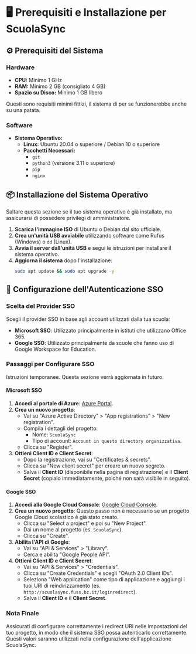 # 🖥️ **Prerequisiti e Installazione per ScuolaSync**

## ⚙️ **Prerequisiti del Sistema**

### Hardware
- **CPU:** Minimo 1 GHz
- **RAM:** Minimo 2 GB (consigliato 4 GB)
- **Spazio su Disco:** Minimo 1 GB libero

Questi sono requisiti minimi fittizi, il sistema di per se funzionerebbe anche su una patata.
  
### Software
- **Sistema Operativo:** 
  - **Linux:** Ubuntu 20.04 o superiore / Debian 10 o superiore
  - **Pacchetti Necessari:**
    - `git`
    - `python3` (versione 3.11 o superiore)
    - `pip`
    - `nginx`

## 📦 **Installazione del Sistema Operativo**

Saltare questa sezione se il tuo sistema operativo è già installato, ma assicurarsi di possedere privilegi di amministratore.

1. **Scarica l'immagine ISO** di Ubuntu o Debian dal sito ufficiale.
2. **Crea un'unità USB avviabile** utilizzando software come Rufus (Windows) o `dd` (Linux).
3. **Avvia il server dall'unità USB** e segui le istruzioni per installare il sistema operativo.
4. **Aggiorna il sistema** dopo l'installazione:
   ```bash
   sudo apt update && sudo apt upgrade -y
   ```

## 🔐 **Configurazione dell'Autenticazione SSO**

### Scelta del Provider SSO
Scegli il provider SSO in base agli account utilizzati dalla tua scuola:

- **Microsoft SSO**: Utilizzato principalmente in istituti che utilizzano Office 365.
- **Google SSO**: Utilizzato principalmente da scuole che fanno uso di Google Workspace for Education.

### Passaggi per Configurare SSO

Istruzioni temporanee. Questa sezione verrà aggiornata in futuro.

#### **Microsoft SSO**

1. **Accedi al portale di Azure**: [Azure Portal](https://portal.azure.com).
2. **Crea un nuovo progetto**:
   - Vai su "Azure Active Directory" > "App registrations" > "New registration".
   - Compila i dettagli del progetto:
     - Nome: `ScuolaSync`
     - Tipo di account: `Account in questo directory organizzativa`.
   - Clicca su "Register".
3. **Ottieni Client ID e Client Secret**:
   - Dopo la registrazione, vai su "Certificates & secrets".
   - Clicca su "New client secret" per creare un nuovo segreto.
   - Salva il **Client ID** (disponibile nella pagina di registrazione) e il **Client Secret** (copialo immediatamente, poiché non sarà visibile in seguito).

#### **Google SSO**

1. **Accedi alla Google Cloud Console**: [Google Cloud Console](https://console.cloud.google.com/).
2. **Crea un nuovo progetto**:
   Questo passo non è necessario se un progetto Google Cloud scolastico è già stato creato.
   - Clicca su "Select a project" e poi su "New Project".
   - Dai un nome al progetto (es. `ScuolaSync`).
   - Clicca su "Create".
3. **Abilita l'API di Google**:
   - Vai su "API & Services" > "Library".
   - Cerca e abilita "Google People API".
4. **Ottieni Client ID e Client Secret**:
   - Vai su "API & Services" > "Credentials".
   - Clicca su "Create Credentials" e scegli "OAuth 2.0 Client IDs".
   - Seleziona "Web application" come tipo di applicazione e aggiungi i tuoi URI di reindirizzamento (es. `http://scuolasync.fuss.bz.it/loginredirect`).
   - Salva il **Client ID** e il **Client Secret**.

### Nota Finale
Assicurati di configurare correttamente i redirect URI nelle impostazioni del tuo progetto, in modo che il sistema SSO possa autenticarlo correttamente. Questi valori saranno utilizzati nella configurazione dell'applicazione ScuolaSync.

